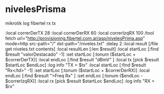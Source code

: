 # nivelesPrisma
mikrotik log fibertel rx tx




:local correrDerTX 28
:local correrDerRX 60
:local correrIzqRX 100
/tool fetch url="http://provisioning.fibertel.com.ar/asp/nivelesPrima.asp" mode=http src-path="/" dst-path="/niveles.txt"
:delay 2
:local result [/file get niveles.txt contents]
:local resultLen [:len $result]
:local startLoc [:find $result "valorDestacado" -1] 
:set startLoc [:tonum ($startLoc + $correrDerTX)] 
:local endLoc [:find $result "dBmV</td>" ]
:local tx [pick $result $startLoc $endLoc]
:log info "TX = $tx"
:local startLoc [:find $result "Rx</td>" -1]
:set startLoc [:tonum ($startLoc + $correrDerRX)]
:local endLoc [:find $result ">Freq Rx" ]
:set endLoc [:tonum ($endLoc - $correrIzqRX)]
:local rx [pick $result $startLoc $endLoc]
:log info "RX = $rx"
